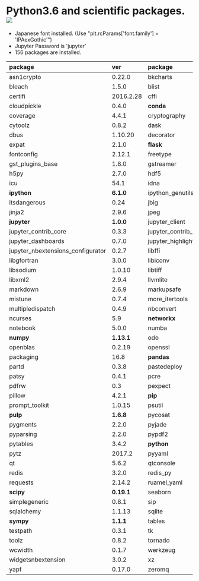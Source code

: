 Python3.6 and scientific packages. [![](https://badge.imagelayers.io/tsutomu7/scientific-python:latest.svg)](https://imagelayers.io/?images=tsutomu7/scientific-python:latest)
======

- Japanese font installed. (Use "plt.rcParams['font.family'] = 'IPAexGothic'")
- Jupyter Password is 'jupyter'
- 156 packages are installed.

package|ver|package|ver|package|ver
:--|:--|:--|:--|:--|:--
asn1crypto|0.22.0|bkcharts|0.2|blaze|0.10.1
bleach|1.5.0|blist|1.3.6|bokeh|0.12.7
certifi|2016.2.28|cffi|1.10.0|click|6.7
cloudpickle|0.4.0|**conda**|**4.3.25**|conda_env|2.6.0
coverage|4.4.1|cryptography|1.8.1|cycler|0.10.0
cytoolz|0.8.2|dask|0.15.2|datashape|0.5.4
dbus|1.10.20|decorator|4.1.2|entrypoints|0.2.3
expat|2.1.0|**flask**|**0.12.2**|flask_cors|3.0.3
fontconfig|2.12.1|freetype|2.5.5|glib|2.50.2
gst_plugins_base|1.8.0|gstreamer|1.8.0|gunicorn|19.1.0
h5py|2.7.0|hdf5|1.8.17|html5lib|0.9999999
icu|54.1|idna|2.6|ipykernel|4.6.1
**ipython**|**6.1.0**|ipython_genutils|0.2.0|ipywidgets|6.0.0
itsdangerous|0.24|jbig|2.1|jedi|0.10.2
jinja2|2.9.6|jpeg|9b|jsonschema|2.6.0
**jupyter**|**1.0.0**|jupyter_client|5.1.0|jupyter_console|5.2.0
jupyter_contrib_core|0.3.3|jupyter_contrib_nbextensions|0.3.1|jupyter_core|4.3.0
jupyter_dashboards|0.7.0|jupyter_highlight_selected_word|0.0.11|jupyter_latex_envs|1.3.8.2
jupyter_nbextensions_configurator|0.2.7|libffi|3.2.1|libgcc|5.2.0
libgfortran|3.0.0|libiconv|1.14|libpng|1.6.30
libsodium|1.0.10|libtiff|4.0.6|libxcb|1.12
libxml2|2.9.4|llvmlite|0.20.0|locket|0.2.0
markdown|2.6.9|markupsafe|1.0|**matplotlib**|**2.0.2**
mistune|0.7.4|more_itertools|3.2.0|mpmath|0.19
multipledispatch|0.4.9|nbconvert|5.2.1|nbformat|4.4.0
ncurses|5.9|**networkx**|**1.11**|nomkl|1.0
notebook|5.0.0|numba|0.35.0|numexpr|2.6.2
**numpy**|**1.13.1**|odo|0.5.1|olefile|0.44
openblas|0.2.19|openssl|1.0.2l|ortoolpy|0.1.50
packaging|16.8|**pandas**|**0.20.3**|pandocfilters|1.4.2
partd|0.3.8|pastedeploy|1.5.2|path.py|10.3.1
patsy|0.4.1|pcre|8.39|pdfformfiller|0.4
pdfrw|0.3|pexpect|4.2.1|pickleshare|0.7.4
pillow|4.2.1|**pip**|**9.0.1**|pivottablejs|2.7.0
prompt_toolkit|1.0.15|psutil|5.2.2|ptyprocess|0.5.2
**pulp**|**1.6.8**|pycosat|0.6.2|pycparser|2.18
pygments|2.2.0|pyjade|4.0.0|pyopenssl|17.0.0
pyparsing|2.2.0|pypdf2|1.26.0|pyqt|5.6.0
pytables|3.4.2|**python**|**3.6.2**|python_dateutil|2.6.1
pytz|2017.2|pyyaml|3.12|pyzmq|16.0.2
qt|5.6.2|qtconsole|4.3.1|readline|6.2
redis|3.2.0|redis_py|2.10.5|reportlab|3.4.0
requests|2.14.2|ruamel_yaml|0.11.14|scikit_learn|0.19.0
**scipy**|**0.19.1**|seaborn|0.8|setuptools|36.4.0
simplegeneric|0.8.1|sip|4.18|six|1.10.0
sqlalchemy|1.1.13|sqlite|3.13.0|statsmodels|0.8.0
**sympy**|**1.1.1**|tables|3.4.2|terminado|0.6
testpath|0.3.1|tk|8.5.18|toml|0.9.2
toolz|0.8.2|tornado|4.5.2|traitlets|4.3.2
wcwidth|0.1.7|werkzeug|0.12.2|wheel|0.29.0
widgetsnbextension|3.0.2|xz|5.2.3|yaml|0.1.6
yapf|0.17.0|zeromq|4.1.5|zlib|1.2.11
